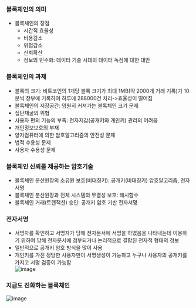 ### 블록체인의 의미
- 블록체인의 장점
  + 시간적 효율성
  + 비용감소
  + 위험감소
  + 신뢰확산
  + 정보의 민주화: 데이터 기술 시대의 데이터 독점에 대한 대안

### 블록체인의 과제
- 블록의 크기: 비트코인의 1개당 블록 크기가 최대 1MB(약 2000개 거래 기록)가 10분씩 장부에 기록하여 하루에 288000건 처리->효율성이 떨어짐
- 블록체인의 저장공간: 영원히 커져가는 블록체인 크기 문제
- 집단채굴의 위협
- 사용자 편의 기능의 부족: 전자지갑(공개키와 개인키) 관리의 어려움
- 개인정보보호의 부재
- 양자컴퓨터에 의한 암호알고리즘의 안전성 문제
- 법적 수용성 문제
- 사용자 수용성 문제

### 블록체인 신뢰를 제공하는 암호기술
- 블록체인 분산원장의 소유원 보호(비대칭키): 공개키(비대칭키) 암호알고리즘, 전자서명
- 블록체인 분산원장과 전체 시스템의 무결성 보호: 해시함수
- 블록체인 거래(트랜잭션) 승인: 공개키 암호 기반 전자서명

### 전자서명
- 서명자를 확인하고 서명자가 당해 전자문서에 서명을 하였음을 나타내는데 이용하기 위하여 당해 전자문서에 첨부되거나 논리적으로 결합된 전자적 형태의 정보
- 일반적으로 공개키 암호 방식을 많이 사용
- 개인키를 가진 정당한 사용자만이 서명생성이 가능하고 누구나 사용자의 공개키를 가지고 서명 검증이 가능함   
![image](https://user-images.githubusercontent.com/28378553/126062735-974fbf1c-218d-42be-a8e7-5c0c3b80bc2c.png)   

### 지금도 진화하는 블록체인   
![image](https://user-images.githubusercontent.com/28378553/126063350-2d25b157-c3c0-44ca-b84b-8967d0827636.png)   
